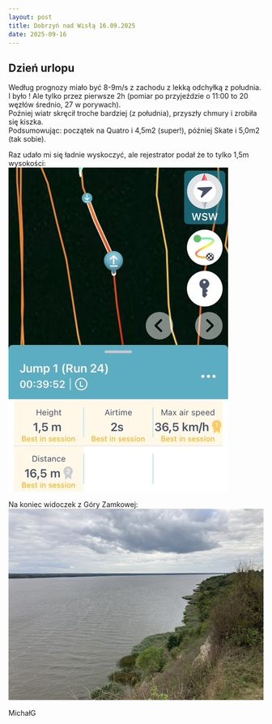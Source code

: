 ```yaml
---
layout: post
title: Dobrzyń nad Wisłą 16.09.2025
date: 2025-09-16
---
```


## Dzień urlopu  

Według prognozy miało być 8-9m/s z zachodu z lekką odchyłką z południa.  
I było ! Ale tylko przez pierwsze 2h (pomiar po przyjeździe o 11:00 to 20 węzłów średnio, 27 w porywach).  
Poźniej wiatr skręcił troche bardziej (z południa), przyszły chmury i zrobiła się kiszka.  
Podsumowując: początek na Quatro i 4,5m2 (super!), później Skate i 5,0m2 (tak sobie).  

Raz udało mi się ładnie wyskoczyć, ale rejestrator podał że to tylko 1,5m wysokości:  
![skok](https://raw.githubusercontent.com/naspocie/blog/master/images/2025-09-16-Dobrzyn/skok.jpg "skok")  

Na koniec widoczek z Góry Zamkowej:  
![widok](https://raw.githubusercontent.com/naspocie/blog/master/images/2025-09-16-Dobrzyn/zGory.jpg "widok")  

MichałG  

